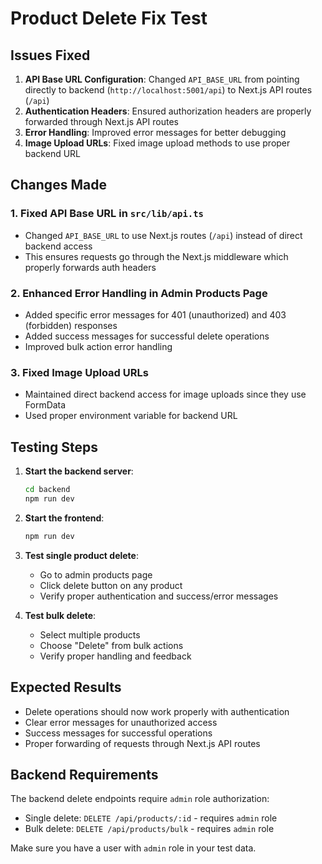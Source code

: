 # Product Delete Fix Test

## Issues Fixed

1. **API Base URL Configuration**: Changed `API_BASE_URL` from pointing directly to backend (`http://localhost:5001/api`) to Next.js API routes (`/api`)
2. **Authentication Headers**: Ensured authorization headers are properly forwarded through Next.js API routes
3. **Error Handling**: Improved error messages for better debugging
4. **Image Upload URLs**: Fixed image upload methods to use proper backend URL

## Changes Made

### 1. Fixed API Base URL in `src/lib/api.ts`
- Changed `API_BASE_URL` to use Next.js routes (`/api`) instead of direct backend access
- This ensures requests go through the Next.js middleware which properly forwards auth headers

### 2. Enhanced Error Handling in Admin Products Page
- Added specific error messages for 401 (unauthorized) and 403 (forbidden) responses
- Added success messages for successful delete operations
- Improved bulk action error handling

### 3. Fixed Image Upload URLs
- Maintained direct backend access for image uploads since they use FormData
- Used proper environment variable for backend URL

## Testing Steps

1. **Start the backend server**:
   ```bash
   cd backend
   npm run dev
   ```

2. **Start the frontend**:
   ```bash
   npm run dev
   ```

3. **Test single product delete**:
   - Go to admin products page
   - Click delete button on any product
   - Verify proper authentication and success/error messages

4. **Test bulk delete**:
   - Select multiple products
   - Choose "Delete" from bulk actions
   - Verify proper handling and feedback

## Expected Results

- Delete operations should now work properly with authentication
- Clear error messages for unauthorized access
- Success messages for successful operations
- Proper forwarding of requests through Next.js API routes

## Backend Requirements

The backend delete endpoints require `admin` role authorization:
- Single delete: `DELETE /api/products/:id` - requires `admin` role
- Bulk delete: `DELETE /api/products/bulk` - requires `admin` role

Make sure you have a user with `admin` role in your test data.
